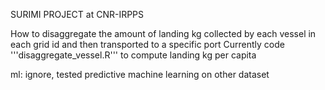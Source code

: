 SURIMI PROJECT at CNR-IRPPS

How to disaggregate the amount of landing kg collected by each vessel in each grid id and then transported to a specific port
Currently code '''disaggregate_vessel.R''' to compute landing kg per capita

ml: ignore, tested predictive machine learning on other dataset
